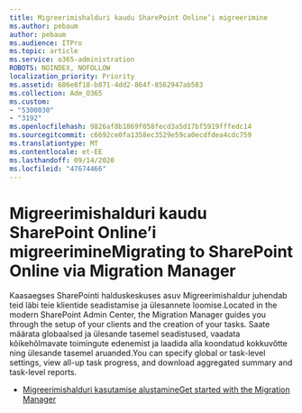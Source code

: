 ```yaml
---
title: Migreerimishalduri kaudu SharePoint Online’i migreerimine
ms.author: pebaum
author: pebaum
ms.audience: ITPro
ms.topic: article
ms.service: o365-administration
ROBOTS: NOINDEX, NOFOLLOW
localization_priority: Priority
ms.assetid: 686e8f18-b871-4dd2-864f-8562947ab583
ms.collection: Adm_O365
ms.custom:
- "5300030"
- "3192"
ms.openlocfilehash: 9826af8b1869f058fecd3a5d17bf5919fffedc14
ms.sourcegitcommit: c6692ce0fa1358ec3529e59ca0ecdfdea4cdc759
ms.translationtype: MT
ms.contentlocale: et-EE
ms.lasthandoff: 09/14/2020
ms.locfileid: "47674466"
---
```

# <a name="migrating-to-sharepoint-online-via-migration-manager"></a><span data-ttu-id="8d880-102">Migreerimishalduri kaudu SharePoint Online’i migreerimine</span><span class="sxs-lookup"><span data-stu-id="8d880-102">Migrating to SharePoint Online via Migration Manager</span></span>

<span data-ttu-id="8d880-103">Kaasaegses SharePointi halduskeskuses asuv Migreerimishaldur juhendab teid läbi teie klientide seadistamise ja ülesannete loomise.</span><span class="sxs-lookup"><span data-stu-id="8d880-103">Located in the modern SharePoint Admin Center, the Migration Manager guides you through the setup of your clients and the creation of your tasks.</span></span> <span data-ttu-id="8d880-104">Saate määrata globaalsed ja ülesande tasemel seadistused, vaadata kõikehõlmavate toimingute edenemist ja laadida alla koondatud kokkuvõtte ning ülesande tasemel aruanded.</span><span class="sxs-lookup"><span data-stu-id="8d880-104">You can specify global or task-level settings, view all-up task progress, and download aggregated summary and task-level reports.</span></span>

- [<span data-ttu-id="8d880-105">Migreerimishalduri kasutamise alustamine</span><span class="sxs-lookup"><span data-stu-id="8d880-105">Get started with the Migration Manager</span></span>](https://docs.microsoft.com/sharepointmigration/mm-get-started)
